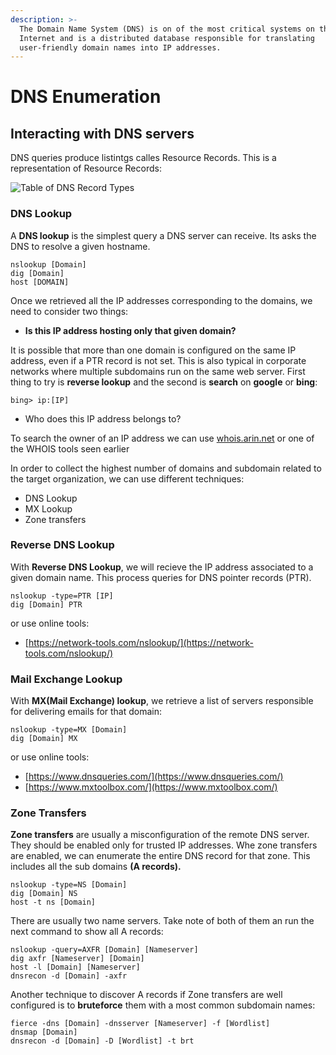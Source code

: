 ```yaml
---
description: >-
  The Domain Name System (DNS) is on of the most critical systems on the
  Internet and is a distributed database responsible for translating
  user-friendly domain names into IP addresses.
---
```


# DNS Enumeration

## Interacting with DNS servers

DNS queries produce listintgs calles Resource Records. This is a representation of Resource Records:

![Table of DNS Record Types ](../.gitbook/assets/understanding-different-types-of-record-in-dns-server-2-1.png)

### DNS Lookup

A **DNS lookup** is the simplest query a DNS server can receive. Its asks the DNS to resolve a given hostname.

```text
nslookup [Domain]
dig [Domain]
host [DOMAIN]
```

Once we retrieved all the IP addresses corresponding to the domains, we need to consider two things:

* **Is this IP address hosting only that given domain?**

It is possible that more than one domain is configured on the same IP address, even if a PTR record is not set. This is also typical in corporate networks where multiple subdomains run on the same web server. First thing to try is **reverse lookup** and the second is **search** on **google** or **bing**:

```text
bing> ip:[IP]
```

* Who does this IP address belongs to?

To search the owner of an IP address we can use [whois.arin.net](https://whois.arin.net) or one of the WHOIS tools seen earlier

In order to collect the highest number of domains and subdomain related to the target organization, we can use different techniques:

* DNS Lookup
* MX Lookup
* Zone transfers

### Reverse DNS Lookup

With **Reverse DNS Lookup**, we will recieve the IP address associated to a given domain name. This process queries for DNS pointer records \(PTR\).

```text
nslookup -type=PTR [IP]
dig [Domain] PTR
```

or use online tools:

* [https://network-tools.com/nslookup/](https://network-tools.com/nslookup/)

### Mail Exchange Lookup

With **MX\(Mail Exchange\) lookup**, we retrieve a list of servers responsible for delivering emails for that domain:

```text
nslookup -type=MX [Domain]
dig [Domain] MX
```

or use online tools:

* [https://www.dnsqueries.com/](https://www.dnsqueries.com/)
* [https://www.mxtoolbox.com/](https://www.mxtoolbox.com/)

### Zone Transfers

**Zone transfers** are usually a misconfiguration of the remote DNS server. They should be enabled only for trusted IP addresses. Whe zone transfers are enabled, we can enumerate the entire DNS record for that zone. This includes all the sub domains **\(A records\).**

```text
nslookup -type=NS [Domain]
dig [Domain] NS
host -t ns [Domain]
```

There are usually  two name servers. Take note of both of them an run the next command to show all A records:

```text
nslookup -query=AXFR [Domain] [Nameserver]
dig axfr [Nameserver] [Domain]
host -l [Domain] [Nameserver]
dnsrecon -d [Domain] -axfr
```

Another technique to discover A records if Zone transfers are well configured is to **bruteforce** them with a most common subdomain names:

```text
fierce -dns [Domain] -dnsserver [Nameserver] -f [Wordlist]
dnsmap [Domain]
dnsrecon -d [Domain] -D [Wordlist] -t brt
```



